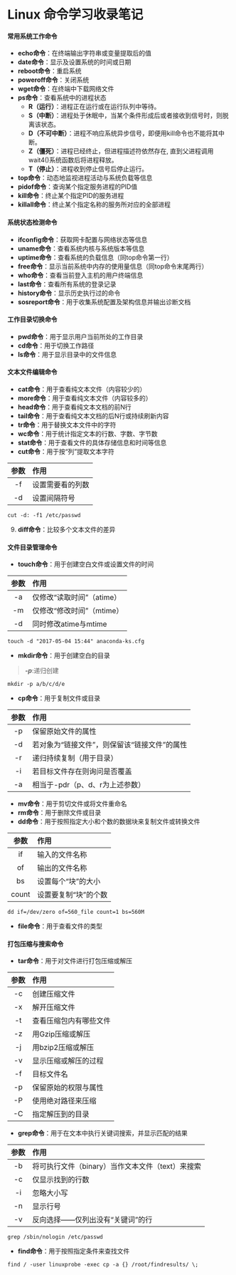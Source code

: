 # Linux 命令学习收录笔记

#### 常用系统工作命令
- **echo命令**：在终端输出字符串或变量提取后的值
- **date命令**：显示及设置系统的时间或日期
- **reboot命令**：重启系统
- **poweroff命令**：关闭系统
- **wget命令**：在终端中下载网络文件
- **ps命令**：查看系统中的进程状态
  - **R（运行）**：进程正在运行或在运行队列中等待。
  - **S（中断）**：进程处于休眠中，当某个条件形成后或者接收到信号时，则脱离该状态。
  - **D（不可中断）**：进程不响应系统异步信号，即便用kill命令也不能将其中断。
  - **Z（僵死）**：进程已经终止，但进程描述符依然存在, 直到父进程调用wait4()系统函数后将进程释放。
  - **T（停止）**：进程收到停止信号后停止运行。
- **top命令**：动态地监视进程活动与系统负载等信息
- **pidof命令**：查询某个指定服务进程的PID值
- **kill命令**：终止某个指定PID的服务进程
- **killall命令**：终止某个指定名称的服务所对应的全部进程

#### 系统状态检测命令
- **ifconfig命令**：获取网卡配置与网络状态等信息
- **uname命令**：查看系统内核与系统版本等信息
- **uptime命令**：查看系统的负载信息（同top命令第一行）
- **free命令**：显示当前系统中内存的使用量信息（同top命令末尾两行）
- **who命令**：查看当前登入主机的用户终端信息
- **last命令**：查看所有系统的登录记录
- **history命令**：显示历史执行过的命令
- **sosreport命令**：用于收集系统配置及架构信息并输出诊断文档

#### 工作目录切换命令
- **pwd命令**：用于显示用户当前所处的工作目录
- **cd命令**：用于切换工作路径
- **ls命令**：用于显示目录中的文件信息

#### 文本文件编辑命令
- **cat命令**：用于查看纯文本文件（内容较少的）
- **more命令**：用于查看纯文本文件（内容较多的）
- **head命令**：用于查看纯文本文档的前N行
- **tail命令**：用于查看纯文本文档的后N行或持续刷新内容
- **tr命令**：用于替换文本文件中的字符
- **wc命令**：用于统计指定文本的行数、字数、字节数
- **stat命令**：用于查看文件的具体存储信息和时间等信息
- **cut命令**：用于按“列”提取文本字符 

| 参数 | 作用 |
| :---: | :--- |
| -f | 设置需要看的列数 |
| -d | 设置间隔符号 |

  ` cut -d: -f1 /etc/passwd `
  
9. **diff命令**：比较多个文本文件的差异

#### 文件目录管理命令
- **touch命令**：用于创建空白文件或设置文件的时间

| 参数 | 作用 |
| :---: | :--- |
| -a | 仅修改“读取时间”（atime）|
| -m | 仅修改“修改时间”（mtime）|
| -d | 同时修改atime与mtime |

`touch -d "2017-05-04 15:44" anaconda-ks.cfg`

- **mkdir命令**：用于创建空白的目录 

> ***-p***:递归创建

`mkdir -p a/b/c/d/e`

- **cp命令**：用于复制文件或目录

| 参数 | 作用 |
| :---: | :--- |
| -p | 保留原始文件的属性 |
| -d | 若对象为“链接文件”，则保留该“链接文件”的属性 |
| -r | 递归持续复制（用于目录） |
| -i | 若目标文件存在则询问是否覆盖 |
| -a | 相当于-pdr（p、d、r为上述参数）|

- **mv命令**：用于剪切文件或将文件重命名
- **rm命令**：用于删除文件或目录
- **dd命令**：用于按照指定大小和个数的数据块来复制文件或转换文件 

| 参数 | 作用 |
| :---: | :--- |
| if | 输入的文件名称 |
| of | 输出的文件名称 |
| bs | 设置每个“块”的大小 |
| count | 设置要复制“块”的个数 |

`dd if=/dev/zero of=560_file count=1 bs=560M`

- **file命令**：用于查看文件的类型

#### 打包压缩与搜索命令
- **tar命令**：用于对文件进行打包压缩或解压

| 参数 | 作用 |
| :---: | :--- |
| -c | 创建压缩文件 |
| -x | 解开压缩文件 |
| -t | 查看压缩包内有哪些文件 |
| -z | 用Gzip压缩或解压 |
| -j | 用bzip2压缩或解压 |
| -v | 显示压缩或解压的过程 |
| -f | 目标文件名 |
| -p | 保留原始的权限与属性 |
| -P | 使用绝对路径来压缩 |
| -C | 指定解压到的目录 |

- **grep命令**：用于在文本中执行关键词搜索，并显示匹配的结果

| 参数 | 作用 |
| :---: | :--- |
| -b | 将可执行文件（binary）当作文本文件（text）来搜索 |
| -c | 仅显示找到的行数 |
| -i | 忽略大小写 |
| -n | 显示行号 |
| -v | 反向选择——仅列出没有“关键词”的行 |

`grep /sbin/nologin /etc/passwd`

- **find命令**：用于按照指定条件来查找文件

`find / -user linuxprobe -exec cp -a {} /root/findresults/ \;`


